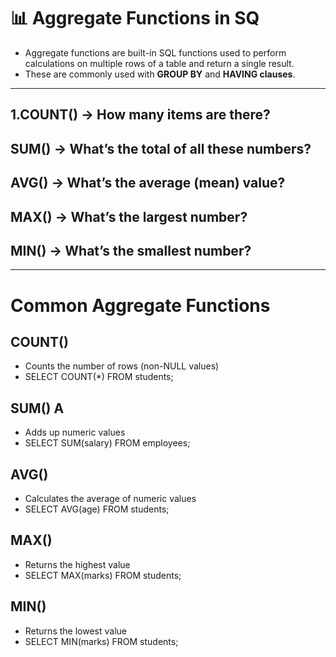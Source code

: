 # 📊 **Aggregate Functions in SQ**
- Aggregate functions are built-in SQL functions used to perform calculations on multiple rows of a table and return a single result.
-  These are commonly used with **GROUP BY** and **HAVING clauses**.
---
## **1.COUNT()** → How many items are there?

## **SUM()** → What’s the total of all these numbers?

## **AVG()** → What’s the average (mean) value?

## **MAX()** → What’s the largest number?

## **MIN()** → What’s the smallest number?

---
# **Common Aggregate Functions**
## **COUNT()**
- Counts the number of rows (non-NULL values)
- SELECT COUNT(*) FROM students;
## **SUM()**	A
- Adds up numeric values
- SELECT SUM(salary) FROM employees;
## **AVG()**	
- Calculates the average of numeric values
- SELECT AVG(age) FROM students;
## **MAX()**
- Returns the highest value
- SELECT MAX(marks) FROM students;
## **MIN()**
- Returns the lowest value
- SELECT MIN(marks) FROM students;
